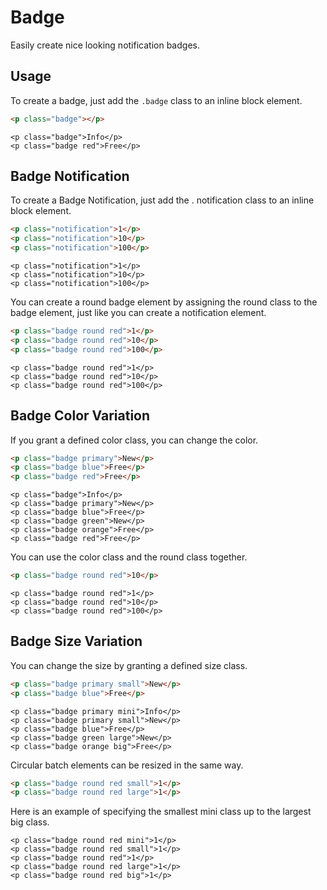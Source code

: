 # Badge

<p class="text docsLeadText">Easily create nice looking notification badges.</p>

## Usage

To create a badge, just add the `.badge` class to an inline block element.

```html
<p class="badge"></p>
```

```example
<p class="badge">Info</p>
<p class="badge red">Free</p>
```


## Badge Notification

To create a Badge Notification, just add the . notification class to an inline block element.

```html
<p class="notification">1</p>
<p class="notification">10</p>
<p class="notification">100</p>
```


```example
<p class="notification">1</p>
<p class="notification">10</p>
<p class="notification">100</p>
```

You can create a round badge element by assigning the round class to the badge element, just like you can create a notification element.

```html
<p class="badge round red">1</p>
<p class="badge round red">10</p>
<p class="badge round red">100</p>
```

```example
<p class="badge round red">1</p>
<p class="badge round red">10</p>
<p class="badge round red">100</p>
```


## Badge Color Variation

If you grant a defined color class, you can change the color.

```html
<p class="badge primary">New</p>
<p class="badge blue">Free</p>
<p class="badge red">Free</p>
```


```example
<p class="badge">Info</p>
<p class="badge primary">New</p>
<p class="badge blue">Free</p>
<p class="badge green">New</p>
<p class="badge orange">Free</p>
<p class="badge red">Free</p>
```

You can use the color class and the round class together.

```html
<p class="badge round red">10</p>
```

```example
<p class="badge round red">1</p>
<p class="badge round red">10</p>
<p class="badge round red">100</p>
```


## Badge Size Variation

You can change the size by granting a defined size class.

```html
<p class="badge primary small">New</p>
<p class="badge blue">Free</p>
```

```example
<p class="badge primary mini">Info</p>
<p class="badge primary small">New</p>
<p class="badge blue">Free</p>
<p class="badge green large">New</p>
<p class="badge orange big">Free</p>
```

Circular batch elements can be resized in the same way.

```html
<p class="badge round red small">1</p>
<p class="badge round red large">1</p>
```

Here is an example of specifying the smallest mini class up to the largest big class.

```example
<p class="badge round red mini">1</p>
<p class="badge round red small">1</p>
<p class="badge round red">1</p>
<p class="badge round red large">1</p>
<p class="badge round red big">1</p>
```